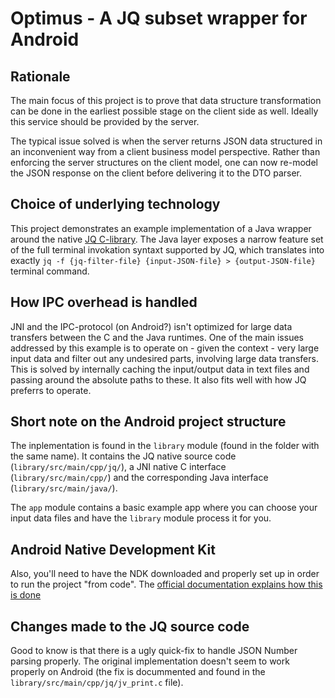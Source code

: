 # Optimus - A JQ subset wrapper for Android

## Rationale
The main focus of this project is to prove that data structure transformation can be done in the earliest possible stage on the client side as well. Ideally this service should be provided by the server.

The typical issue solved is when the server returns JSON data structured in an inconvenient way from a client business model perspective. Rather than enforcing the server structures on the client model, one can now re-model the JSON response on the client before delivering it to the DTO parser.

## Choice of underlying technology
This project demonstrates an example implementation of a Java wrapper around the native [JQ C-library](https://github.com/stedolan/jq). The Java layer exposes a narrow feature set of the full terminal invokation syntaxt supported by JQ, which translates into exactly `jq -f {jq-filter-file} {input-JSON-file} > {output-JSON-file}` terminal command.

## How IPC overhead is handled
JNI and the IPC-protocol (on Android?) isn't optimized for large data transfers between the C and the Java runtimes. One of the main issues addressed by this example is to operate on - given the context - very large input data and filter out any undesired parts, involving large data transfers. This is solved by internally caching the input/output data in text files and passing around the absolute paths to these. It also fits well with how JQ preferrs to operate.

## Short note on the Android project structure

The inplementation is found in the `library` module (found in the folder with the same name). It contains the JQ native source code (`library/src/main/cpp/jq/`), a JNI native C interface (`library/src/main/cpp/`) and the corresponding Java interface (`library/src/main/java/`).

The `app` module contains a basic example app where you can choose your input data files and have the `library` module process it for you.

## Android Native Development Kit
Also, you'll need to have the NDK downloaded and properly set up in order to run the project "from code". The [official documentation explains how this is done](https://developer.android.com/studio/projects/add-native-code.html)

## Changes made to the JQ source code
Good to know is that there is a ugly quick-fix to handle JSON Number parsing properly. The original implementation doesn't seem to work properly on Android (the fix is docummented and found in the `library/src/main/cpp/jq/jv_print.c` file).
